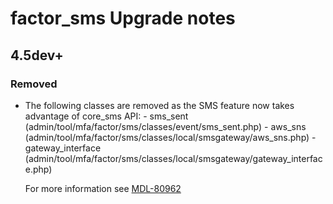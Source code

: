 # factor_sms Upgrade notes

## 4.5dev+

### Removed

- The following classes are removed as the SMS feature now takes advantage of core_sms API: - sms_sent (admin/tool/mfa/factor/sms/classes/event/sms_sent.php) - aws_sns (admin/tool/mfa/factor/sms/classes/local/smsgateway/aws_sns.php) - gateway_interface (admin/tool/mfa/factor/sms/classes/local/smsgateway/gateway_interface.php)

  For more information see [MDL-80962](https://tracker.moodle.org/browse/MDL-80962)

